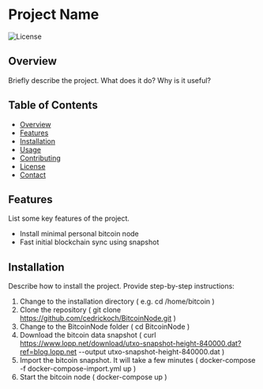 # Project Name

![License](https://img.shields.io/badge/License-MIT-blue.svg)

## Overview

Briefly describe the project. What does it do? Why is it useful?

## Table of Contents

- [Overview](#overview)
- [Features](#features)
- [Installation](#installation)
- [Usage](#usage)
- [Contributing](#contributing)
- [License](#license)
- [Contact](#contact)

## Features

List some key features of the project.

- Install minimal personal bitcoin node
- Fast initial blockchain sync using snapshot

## Installation

Describe how to install the project. Provide step-by-step instructions:

1. Change to the installation directory ( e.g. cd /home/bitcoin )
2. Clone the repository ( git clone https://github.com/cedrickoch/BitcoinNode.git )
3. Change to the BitcoinNode folder ( cd BitcoinNode )
4. Download the bitcoin data snapshot ( curl https://www.lopp.net/download/utxo-snapshot-height-840000.dat?ref=blog.lopp.net --output utxo-snapshot-height-840000.dat )
5. Import the bitcoin snapshot. It will take a few minutes ( docker-compose -f docker-compose-import.yml up )
6. Start the bitcoin node ( docker-compose up )
